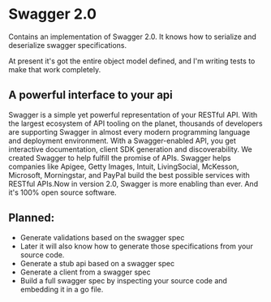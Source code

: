 # Swagger 2.0

Contains an implementation of Swagger 2.0.
It knows how to serialize and deserialize swagger specifications.

At present it's got the entire object model defined, and I'm writing tests to make that work completely.

## A powerful interface to your api

Swagger is a simple yet powerful representation of your RESTful API. 
With the largest ecosystem of API tooling on the planet, thousands of developers are supporting Swagger
in almost every modern programming language and deployment environment. 
With a Swagger-enabled API, you get interactive documentation, client SDK generation and discoverability.
We created Swagger to help fulfill the promise of APIs. 
Swagger helps companies like Apigee, Getty Images, Intuit, LivingSocial, McKesson, Microsoft, Morningstar, and PayPal 
build the best possible services with RESTful APIs.Now in version 2.0, Swagger is more enabling than ever. And it's 100% open source software.

## Planned:
* Generate validations based on the swagger spec
* Later it will also know how to generate those specifications from your source code.
* Generate a stub api based on a swagger spec
* Generate a client from a swagger spec
* Build a full swagger spec by inspecting your source code and embedding it in a go file.
